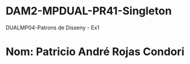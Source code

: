# DAM2-MPDUAL-PR41-Singleton
DUALMP04-Patrons de Disseny - Ex1
# Nom:   Patricio André Rojas Condori
